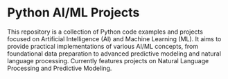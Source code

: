 # Python AI/ML Projects
This repository is a collection of Python code examples and projects focused on Artificial Intelligence (AI) and Machine Learning (ML). It aims to provide practical implementations of various AI/ML concepts, from foundational data preparation to advanced predictive modeling and natural language processing.
Currently features projects on Natural Language Processing and Predictive Modeling.

